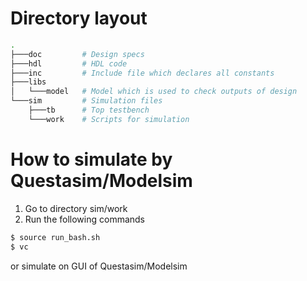 # Directory layout
```bash
.
├───doc         # Design specs
├───hdl         # HDL code
├───inc         # Include file which declares all constants
├───libs
│   └───model   # Model which is used to check outputs of design
└───sim         # Simulation files
    ├───tb      # Top testbench
    └───work    # Scripts for simulation
```

# How to simulate by Questasim/Modelsim
1. Go to directory sim/work
2. Run the following commands
```sh
$ source run_bash.sh
$ vc
```
or simulate on GUI of Questasim/Modelsim
